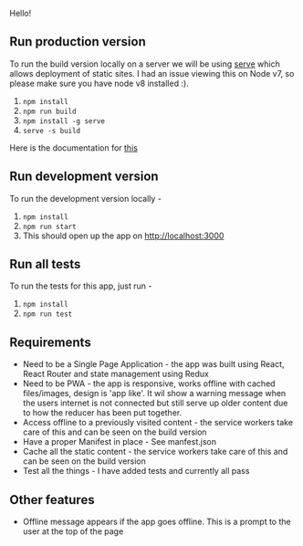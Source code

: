 Hello!

## Run production version
To run the build version locally on a server we will be using [serve](https://www.npmjs.com/package/serve) which allows deployment of static sites. I had an issue viewing this on Node v7, so please make sure you have node v8 installed :).
1. `npm install`
2. `npm run build`
3. `npm install -g serve`
4. `serve -s build`

Here is the documentation for [this](https://facebook.github.io/create-react-app/docs/deployment)

## Run development version
To run the development version locally -
1. `npm install`
2. `npm run start`
3. This should open up the app on [http://localhost:3000](http://localhost:3000)

## Run all tests
To run the tests for this app, just run - 
1. `npm install`
2. `npm run test`

## Requirements
- Need to be a Single Page Application - the app was built using React, React Router and state management using Redux
- Need to be PWA - the app is responsive, works offline with cached files/images, design is 'app like'. It wil show a warning message when the users internet is not connected but still serve up older content due to how the reducer has been put together.
 - Access offline to a previously visited content - the service workers take care of this and can be seen on the build version
- Have a proper Manifest in place - See manfest.json
- Cache all the static content - the service workers take care of this and can be seen on the build version
- Test all the things - I have added tests and currently all pass

## Other features
- Offline message appears if the app goes offline. This is a prompt to the user at the top of the page